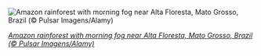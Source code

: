 
![Amazon rainforest with morning fog near Alta Floresta, Mato Grosso, Brazil (© Pulsar Imagens/Alamy)](https://cn.bing.com//th?id=OHR.AltaFloresta_EN-US4736416258_1920x1080.jpg&rf=LaDigue_1920x1080.jpg&pid=hp)

*[Amazon rainforest with morning fog near Alta Floresta, Mato Grosso, Brazil (© Pulsar Imagens/Alamy)](https://www.bing.com/search?q=amazon+rainforest&form=hpcapt&filters=HpDate%3a%2220210514_0700%22)*
